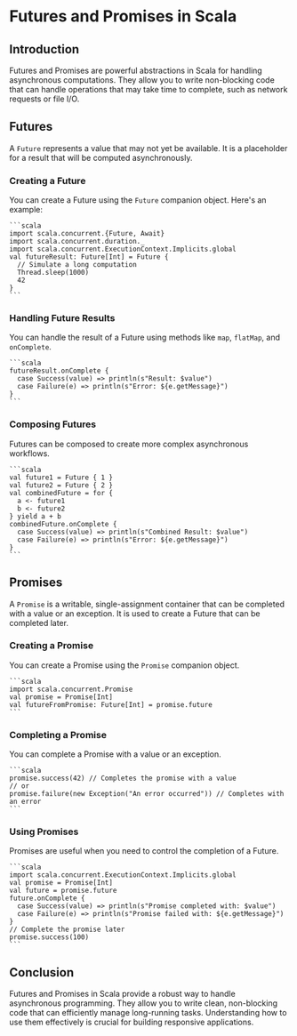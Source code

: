 # Futures and Promises in Scala

## Introduction
Futures and Promises are powerful abstractions in Scala for handling asynchronous computations. They allow you to write non-blocking code that can handle operations that may take time to complete, such as network requests or file I/O.

## Futures
A `Future` represents a value that may not yet be available. It is a placeholder for a result that will be computed asynchronously.

### Creating a Future
You can create a Future using the `Future` companion object. Here's an example:

    ```scala 
    import scala.concurrent.{Future, Await}
    import scala.concurrent.duration._
    import scala.concurrent.ExecutionContext.Implicits.global
    val futureResult: Future[Int] = Future {
      // Simulate a long computation
      Thread.sleep(1000)
      42
    }
    ```

### Handling Future Results
You can handle the result of a Future using methods like `map`, `flatMap`, and `onComplete`.

    ```scala
    futureResult.onComplete {
      case Success(value) => println(s"Result: $value")
      case Failure(e) => println(s"Error: ${e.getMessage}")
    }
    ```

### Composing Futures
Futures can be composed to create more complex asynchronous workflows.

    ```scala
    val future1 = Future { 1 }
    val future2 = Future { 2 }
    val combinedFuture = for {
      a <- future1
      b <- future2
    } yield a + b
    combinedFuture.onComplete {
      case Success(value) => println(s"Combined Result: $value")
      case Failure(e) => println(s"Error: ${e.getMessage}")
    }
    ```

## Promises
A `Promise` is a writable, single-assignment container that can be completed with a value or an exception. It is used to create a Future that can be completed later.

### Creating a Promise
You can create a Promise using the `Promise` companion object.

    ```scala
    import scala.concurrent.Promise
    val promise = Promise[Int]
    val futureFromPromise: Future[Int] = promise.future
    ```

### Completing a Promise
You can complete a Promise with a value or an exception.

    ```scala
    promise.success(42) // Completes the promise with a value
    // or
    promise.failure(new Exception("An error occurred")) // Completes with an error
    ```

### Using Promises
Promises are useful when you need to control the completion of a Future.

    ```scala
    import scala.concurrent.ExecutionContext.Implicits.global
    val promise = Promise[Int]
    val future = promise.future
    future.onComplete {
      case Success(value) => println(s"Promise completed with: $value")
      case Failure(e) => println(s"Promise failed with: ${e.getMessage}")
    }
    // Complete the promise later
    promise.success(100)
    ```

## Conclusion
Futures and Promises in Scala provide a robust way to handle asynchronous programming. They allow you to write clean, non-blocking code that can efficiently manage long-running tasks. Understanding how to use them effectively is crucial for building responsive applications.